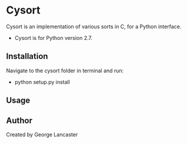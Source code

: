 Cysort
===============================================================================

Cysort is an implementation of various sorts in C, for a Python interface. 

- Cysort is for Python version 2.7.

Installation
-------------------------------------------------------------------------------
Navigate to the cysort folder in terminal and run:

- python setup.py install 

Usage
-------------------------------------------------------------------------------

Author
-------------------------------------------------------------------------------
Created by George Lancaster